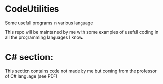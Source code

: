 # CodeUtilities
Some usefull programs in various language 

This repo will be maintained by me with some examples of usefull coding in all the programming
languages I know. 

# C# section:
This section contains code not made by me but coming from the professor of C# language (see PDF)
